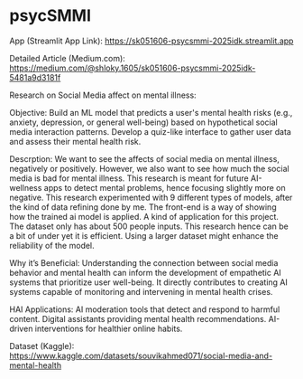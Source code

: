 # psycSMMI

App (Streamlit App Link):
https://sk051606-psycsmmi-2025idk.streamlit.app

Detailed Article (Medium.com):
https://medium.com/@shloky.1605/sk051606-psycsmmi-2025idk-5481a9d3181f

Research on Social Media affect on mental illness:

Objective:
Build an ML model that predicts a user's mental health risks (e.g., anxiety, depression, or general well-being) based on hypothetical social media interaction patterns. Develop a quiz-like interface to gather user data and assess their mental health risk.

Descrption:
We want to see the affects of social media on mental illness, negatively or positively. 
However, we also want to see how much the social media is bad for mental illness. 
This research is meant for future AI-wellness apps to detect mental problems, hence focusing slightly more on negative.
This research experimented with 9 different types of models, after the kind of data refining done by me. 
The front-end is a way of showing how the trained ai model is applied. A kind of application for this project.
The dataset only has about 500 people inputs. This research hence can be a bit of under yet it is efficient. Using a larger dataset might enhance the reliability of the model.

Why it’s Beneficial:
Understanding the connection between social media behavior and mental health can inform the development of empathetic AI systems that prioritize user well-being. It directly contributes to creating AI systems capable of monitoring and intervening in mental health crises.

HAI Applications:
AI moderation tools that detect and respond to harmful content.
Digital assistants providing mental health recommendations.
AI-driven interventions for healthier online habits.

Dataset (Kaggle): 
https://www.kaggle.com/datasets/souvikahmed071/social-media-and-mental-health
